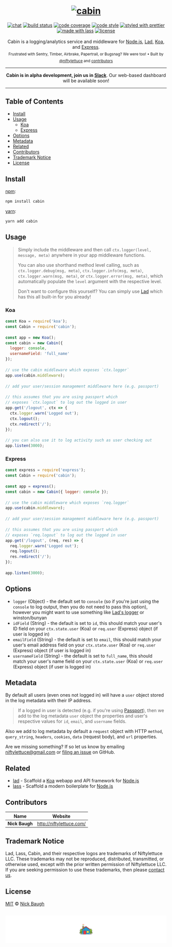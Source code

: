 <h1 align="center">
  <a href="http://cabinjs.com"><img src="https://d1i8ikybhfrv4r.cloudfront.net/cabin-animated.gif" alt="cabin" /></a>
</h1>
<div align="center">
  <a href="http://slack.crocodilejs.com"><img src="http://slack.crocodilejs.com/badge.svg" alt="chat" /></a>
  <a href="https://semaphoreci.com/niftylettuce/cabin"><img src="https://semaphoreci.com/api/v1/niftylettuce/cabin/branches/master/shields_badge.svg" alt="build status"></a>
  <a href="https://codecov.io/github/cabinjs/cabin"><img src="https://img.shields.io/codecov/c/github/cabinjs/cabin/master.svg" alt="code coverage" /></a>
  <a href="https://github.com/sindresorhus/xo"><img src="https://img.shields.io/badge/code_style-XO-5ed9c7.svg" alt="code style" /></a>
  <a href="https://github.com/prettier/prettier"><img src="https://img.shields.io/badge/styled_with-prettier-ff69b4.svg" alt="styled with prettier" /></a>
  <a href="https://lass.js.org"><img src="https://img.shields.io/badge/made_with-lass-95CC28.svg" alt="made with lass" /></a>
  <a href="LICENSE"><img src="https://img.shields.io/github/license/cabinjs/cabin.svg" alt="license" /></a>
</div>
<br />
<div align="center">
  Cabin is a logging/analytics service and middleware for <a href="https://nodejs.org">Node.js</a>, <a href="https://lad.js.org">Lad</a>, <a href="http://koajs.com/">Koa</a>, and <a href="https://expressjs.com/">Express</a>.
</div>
<div align="center">
  <sub>
    Frustrated with Sentry, Timber, Airbrake, Papertrail, or Bugsnag?  We were too!
    &bull; Built by <a href="https://github.com/niftylettuce">@niftylettuce</a>
    and <a href="#contributors">contributors</a>
  </sub>
</div>
<hr />
<div align="center"><strong>Cabin is in alpha development, join us in <a href="http://slack.crocodilejs.com">Slack</a></strong>.  Our web-based dashboard will be available soon!</div>
<hr />


## Table of Contents

* [Install](#install)
* [Usage](#usage)
  * [Koa](#koa)
  * [Express](#express)
* [Options](#options)
* [Metadata](#metadata)
* [Related](#related)
* [Contributors](#contributors)
* [Trademark Notice](#trademark-notice)
* [License](#license)


## Install

[npm][]:

```sh
npm install cabin
```

[yarn][]:

```sh
yarn add cabin
```


## Usage

> Simply include the middleware and then call `ctx.logger(level, message, meta)` anywhere in your app middleware functions.
>
> You can also use shorthand method level calling, such as `ctx.logger.debug(msg, meta)`, `ctx.logger.info(msg, meta)`, `ctx.logger.warn(msg, meta)`, or `ctx.logger.error(msg, meta)`, which automatically populate the `level` argument with the respective level.
>
> Don't want to configure this yourself? You can simply use [Lad][] which has this all built-in for you already!

### Koa

```js
const Koa = require('koa');
const Cabin = require('cabin');

const app = new Koa();
const cabin = new Cabin({
  logger: console,
  usernameField: 'full_name'
});

// use the cabin middleware which exposes `ctx.logger`
app.use(cabin.middleware);

// add your user/session management middleware here (e.g. passport)

// this assumes that you are using passport which
// exposes `ctx.logout` to log out the logged in user
app.get('/logout', ctx => {
  ctx.logger.warn('Logged out');
  ctx.logout();
  ctx.redirect('/');
});

// you can also use it to log activity such as user checking out
app.listen(3000);
```

### Express

```js
const express = require('express');
const Cabin = require('cabin');

const app = express();
const cabin = new Cabin({ logger: console });

// use the cabin middleware which exposes `req.logger`
app.use(cabin.middleware);

// add your user/session management middleware here (e.g. passport)

// this assumes that you are using passport which
// exposes `req.logout` to log out the logged in user
app.get('/logout', (req, res) => {
  req.logger.warn('Logged out');
  req.logout();
  res.redirect('/');
});

app.listen(3000);
```


## Options

* `logger` (Object) - the default set to `console` (so if you're just using the `console` to log output, then you do not need to pass this option), however you might want to use something like [Lad's logger][lad-logger] or winston/bunyan
* `idField` (String) - the default is set to `id`, this should match your user's ID field on your `ctx.state.user` (Koa) or `req.user` (Express) object (if user is logged in)
* `emailField` (String) - the default is set to `email`, this should match your user's email address field on your `ctx.state.user` (Koa) or `req.user` (Express) object (if user is logged in)
* `usernameField` (String) - the default is set to `full_name`, this should match your user's name field on your `ctx.state.user` (Koa) or `req.user` (Express) object (if user is logged in)


## Metadata

By default all users (even ones not logged in) will have a `user` object stored in the log metadata with their IP address.

> If a logged in user is detected (e.g. if you're using [Passport][]), then we add to the log metadata `user` object the properties and user's respective values for  `id`, `email`, and `username` fields.

Also we add to log metadata by default a `request` object with HTTP `method`, `query_string`, `headers`, `cookies`, `data` (request body), and `url` properties.

Are we missing something? If so let us know by emailing <a href="mailto:niftylettuce@gmail.com">niftylettuce@gmail.com</a> or [filing an issue](https://github.com/cabinjs/cabin/issues/new) on GitHub.


## Related

* [lad][] - Scaffold a [Koa][] webapp and API framework for [Node.js][node]
* [lass][] - Scaffold a modern boilerplate for [Node.js][node]


## Contributors

| Name           | Website                    |
| -------------- | -------------------------- |
| **Nick Baugh** | <http://niftylettuce.com/> |


## Trademark Notice

Lad, Lass, Cabin, and their respective logos are trademarks of Niftylettuce LLC.
These trademarks may not be reproduced, distributed, transmitted, or otherwise used, except with the prior written permission of Niftylettuce LLC.
If you are seeking permission to use these trademarks, then please [contact us](mailto:niftylettuce@gmail.com).


## License

[MIT](LICENSE) © [Nick Baugh](http://niftylettuce.com/)


## 

<a href="#"><img src="media/cabin-footer.png" alt="#" /></a>

[npm]: https://www.npmjs.com/

[yarn]: https://yarnpkg.com/

[passport]: http://www.passportjs.org/

[lad]: https://lad.js.org

[lass]: https://lass.js.org

[lad-logger]: https://github.com/ladjs/logger

[koa]: http://koajs.com/

[node]: https://nodejs.org
